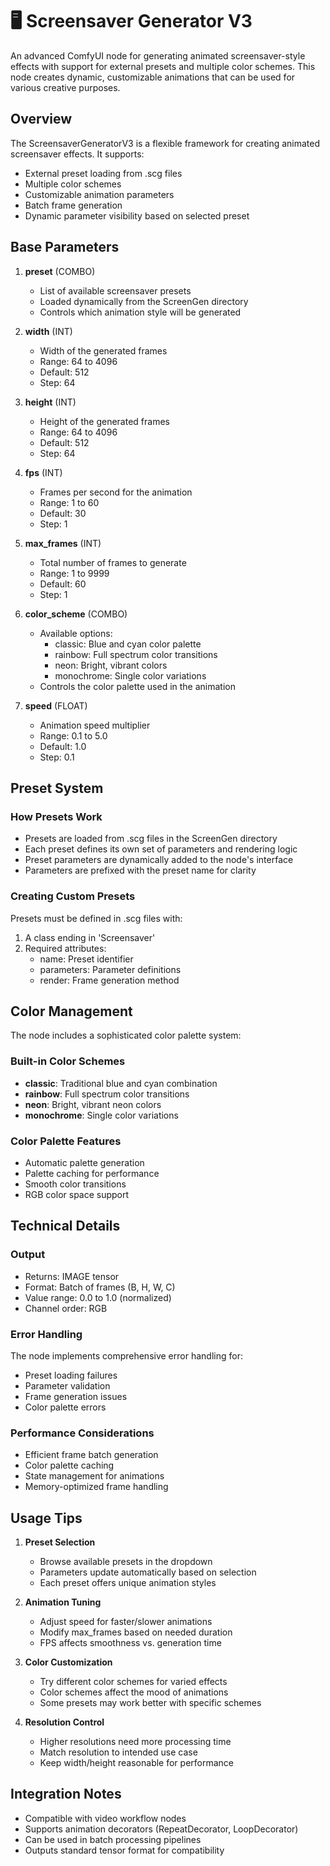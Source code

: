# 🖥️ Screensaver Generator V3

An advanced ComfyUI node for generating animated screensaver-style effects with support for external presets and multiple color schemes. This node creates dynamic, customizable animations that can be used for various creative purposes.

## Overview

The ScreensaverGeneratorV3 is a flexible framework for creating animated screensaver effects. It supports:
- External preset loading from .scg files
- Multiple color schemes
- Customizable animation parameters
- Batch frame generation
- Dynamic parameter visibility based on selected preset

## Base Parameters

1. **preset** (COMBO)
   - List of available screensaver presets
   - Loaded dynamically from the ScreenGen directory
   - Controls which animation style will be generated

2. **width** (INT)
   - Width of the generated frames
   - Range: 64 to 4096
   - Default: 512
   - Step: 64

3. **height** (INT)
   - Height of the generated frames
   - Range: 64 to 4096
   - Default: 512
   - Step: 64

4. **fps** (INT)
   - Frames per second for the animation
   - Range: 1 to 60
   - Default: 30
   - Step: 1

5. **max_frames** (INT)
   - Total number of frames to generate
   - Range: 1 to 9999
   - Default: 60
   - Step: 1

6. **color_scheme** (COMBO)
   - Available options:
     - classic: Blue and cyan color palette
     - rainbow: Full spectrum color transitions
     - neon: Bright, vibrant colors
     - monochrome: Single color variations
   - Controls the color palette used in the animation

7. **speed** (FLOAT)
   - Animation speed multiplier
   - Range: 0.1 to 5.0
   - Default: 1.0
   - Step: 0.1

## Preset System

### How Presets Work
- Presets are loaded from .scg files in the ScreenGen directory
- Each preset defines its own set of parameters and rendering logic
- Preset parameters are dynamically added to the node's interface
- Parameters are prefixed with the preset name for clarity

### Creating Custom Presets
Presets must be defined in .scg files with:
1. A class ending in 'Screensaver'
2. Required attributes:
   - name: Preset identifier
   - parameters: Parameter definitions
   - render: Frame generation method

## Color Management

The node includes a sophisticated color palette system:

### Built-in Color Schemes
- **classic**: Traditional blue and cyan combination
- **rainbow**: Full spectrum color transitions
- **neon**: Bright, vibrant neon colors
- **monochrome**: Single color variations

### Color Palette Features
- Automatic palette generation
- Palette caching for performance
- Smooth color transitions
- RGB color space support

## Technical Details

### Output
- Returns: IMAGE tensor
- Format: Batch of frames (B, H, W, C)
- Value range: 0.0 to 1.0 (normalized)
- Channel order: RGB

### Error Handling
The node implements comprehensive error handling for:
- Preset loading failures
- Parameter validation
- Frame generation issues
- Color palette errors

### Performance Considerations
- Efficient frame batch generation
- Color palette caching
- State management for animations
- Memory-optimized frame handling

## Usage Tips

1. **Preset Selection**
   - Browse available presets in the dropdown
   - Parameters update automatically based on selection
   - Each preset offers unique animation styles

2. **Animation Tuning**
   - Adjust speed for faster/slower animations
   - Modify max_frames based on needed duration
   - FPS affects smoothness vs. generation time

3. **Color Customization**
   - Try different color schemes for varied effects
   - Color schemes affect the mood of animations
   - Some presets may work better with specific schemes

4. **Resolution Control**
   - Higher resolutions need more processing time
   - Match resolution to intended use case
   - Keep width/height reasonable for performance

## Integration Notes

- Compatible with video workflow nodes
- Supports animation decorators (RepeatDecorator, LoopDecorator)
- Can be used in batch processing pipelines
- Outputs standard tensor format for compatibility
